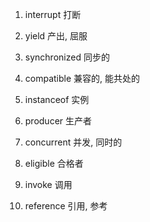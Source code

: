 1. interrupt 打断

2. yield 产出, 屈服

3. synchronized 同步的

4. compatible 兼容的, 能共处的

5. instanceof 实例

6. producer 生产者

7. concurrent 并发, 同时的

8. eligible 合格者

9. invoke 调用

10. reference 引用, 参考

    